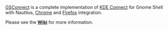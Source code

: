 [GSConnect][ego] is a complete implementation of [KDE Connect][kdeconnect] for
Gnome Shell with Nautilus, [Chrome][chrome] and [Firefox][firefox] integration.

Please see the **[Wiki][wiki]** for more information.

[ego]: https://extensions.gnome.org/extension/1319/gsconnect/
[kdeconnect]: https://community.kde.org/KDEConnect
[wiki]: https://github.com/andyholmes/gnome-shell-extension-gsconnect/wiki/
[chrome]: https://chrome.google.com/webstore/detail/gsconnect/jfnifeihccihocjbfcfhicmmgpjicaec
[firefox]: https://addons.mozilla.org/firefox/addon/gsconnect/

